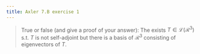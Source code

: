 ```yaml
---
title: Axler 7.B exercise 1
---
```


> True or false (and give a proof of your answer): The exists
> $T \in  \mathcal{L}(\mathcal{R}^3)$ s.t. $T$ is not self-adjoint but
> there is a basis of $\mathcal{R}^3$ consisting of eigenvectors of $T$.

